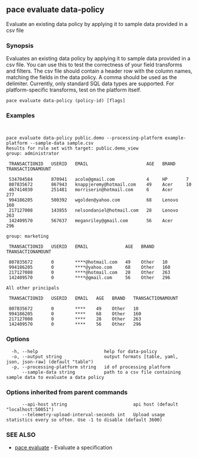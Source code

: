 ## pace evaluate data-policy

Evaluate an existing data policy by applying it to sample data provided in a csv file

### Synopsis

Evaluates an existing data policy by applying it to sample data provided in a csv file.
You can use this to test the correctness of your field transforms and filters.
The csv file should contain a header row with the column names, matching the fields in the data policy.
A comma should be used as the delimiter.
Currently, only standard SQL data types are supported. For platform-specific transforms, test on the platform itself.

```
pace evaluate data-policy (policy-id) [flags]
```

### Examples

```


pace evaluate data-policy public.demo --processing-platform example-platform --sample-data sample.csv
Results for rule set with target: public.demo_view
group: administrator

 TRANSACTIONID   USERID   EMAIL                      AGE   BRAND    TRANSACTIONAMOUNT 
                                                                          
 534704584       870941   acole@gmail.com            4     HP       7                 
 807835672       867943   knappjeremy@hotmail.com    49    Acer     10                
 467414030       251481   morriserin@hotmail.com     6     Acer     277               
 994186205       500392   wgolden@yahoo.com          68    Lenovo   160               
 217127008       143855   nelsondaniel@hotmail.com   28    Lenovo   263               
 142409570       567637   meganriley@gmail.com       56    Acer     296               

group: marketing

 TRANSACTIONID   USERID   EMAIL              AGE   BRAND   TRANSACTIONAMOUNT 
                                                                 
 807835672       0        ****@hotmail.com   49    Other   10                
 994186205       0        ****@yahoo.com     68    Other   160               
 217127008       0        ****@hotmail.com   28    Other   263               
 142409570       0        ****@gmail.com     56    Other   296               

All other principals

 TRANSACTIONID   USERID   EMAIL   AGE   BRAND   TRANSACTIONAMOUNT 
                                                      
 807835672       0        ****    49    Other   10                
 994186205       0        ****    68    Other   160               
 217127008       0        ****    28    Other   263               
 142409570       0        ****    56    Other   296  

```

### Options

```
  -h, --help                         help for data-policy
  -o, --output string                output formats [table, yaml, json, json-raw] (default "table")
  -p, --processing-platform string   id of processing platform
      --sample-data string           path to a csv file containing sample data to evaluate a data policy
```

### Options inherited from parent commands

```
      --api-host string                         api host (default "localhost:50051")
      --telemetry-upload-interval-seconds int   Upload usage statistics every so often. Use -1 to disable (default 3600)
```

### SEE ALSO

* [pace evaluate](pace_evaluate.md)	 - Evaluate a specification

